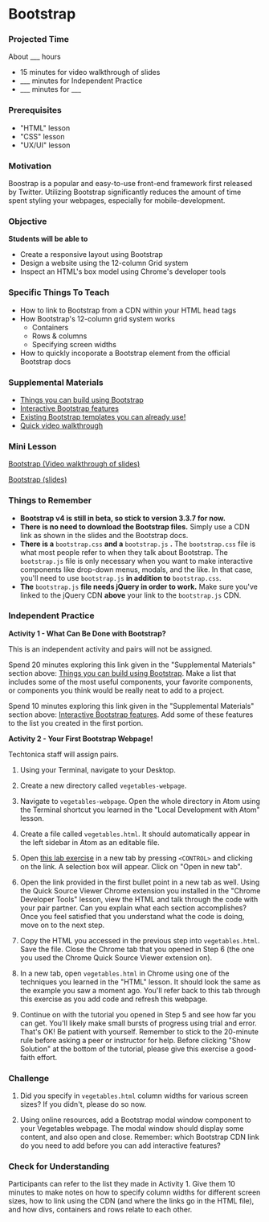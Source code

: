 # Bootstrap

### Projected Time
About ___ hours
- 15 minutes for video walkthrough of slides
- ___ minutes for Independent Practice
- ___ minutes for ___

### Prerequisites
- "HTML" lesson
- "CSS" lesson
- "UX/UI" lesson

### Motivation
Boostrap is a popular and easy-to-use front-end framework first released by Twitter.  Utilizing Bootstrap significantly reduces the amount of time spent styling your webpages, especially for mobile-development.  

### Objective
**Students will be able to** 
- Create a responsive layout using Bootstrap
- Design a website using the 12-column Grid system
- Inspect an HTML's box model using Chrome's developer tools

### Specific Things To Teach
- How to link to Bootstrap from a CDN within your HTML head tags
- How Bootstrap's 12-column grid system works
	- Containers
	- Rows & columns
	- Specifying screen widths
- How to quickly incoporate a Bootstrap element from the official Bootstrap docs

### Supplemental Materials
- [Things you can build using Bootstrap](https://bootstrapdocs.com/v3.3.5/docs/components/)
- [Interactive Bootstrap features](https://bootstrapdocs.com/v3.3.5/docs/javascript/)
- [Existing Bootstrap templates you can already use!](https://startbootstrap.com/template-categories/all/)
- [Quick video walkthrough](https://www.youtube.com/watch?v=no-Ntkc836w)

### Mini Lesson
[Bootstrap (Video walkthrough of slides)](https://drive.google.com/open?id=1r0e--y5dWWvAY1TmBYMfln91g9_WTy4yoKBJCVx-M18)

[Bootstrap (slides)](https://docs.google.com/presentation/d/17bEC3-xOEy8lt1BoT3hpQTABOUTKB7ueZeJQRiQ2YW0/edit#slide=id.g22b045fc2c_0_8)

### Things to Remember
- **Bootstrap v4 is still in beta, so stick to version 3.3.7 for now.** 
- **There is no need to download the Bootstrap files.** Simply use a CDN link as shown in the slides and the Bootstrap docs.
- **There is a** `bootstrap.css` **and a** `bootstrap.js` **.**  The `bootstrap.css` file is what most people refer to when they talk about Bootstrap. The `bootstrap.js` file is only necessary when you want to make interactive components like drop-down menus, modals, and the like. In that case, you'll need to use `bootstrap.js` **in addition to** `bootstrap.css`.
- **The** `bootstrap.js` **file needs jQuery in order to work.** Make sure you've linked to the jQuery CDN **above** your link to the `bootstrap.js` CDN.  

### Independent Practice

**Activity 1 - What Can Be Done with Bootstrap?**

This is an independent activity and pairs will not be assigned.

Spend 20 minutes exploring this link given in the "Supplemental Materials" section above: [Things you can build using Bootstrap](https://bootstrapdocs.com/v3.3.5/docs/components/). Make a list that includes some of the most useful components, your favorite components, or components you think would be really neat to add to a project.

Spend 10 minutes exploring this link given in the "Supplemental Materials" section above: [Interactive Bootstrap features](https://bootstrapdocs.com/v3.3.5/docs/javascript/). Add some of these features to the list you created in the first portion.

**Activity 2 - Your First Bootstrap Webpage!**

Techtonica staff will assign pairs.

1. Using your Terminal, navigate to your Desktop. 

2. Create a new directory called `vegetables-webpage`. 

3. Navigate to `vegetables-webpage`. Open the whole directory in Atom using the Terminal shortcut you learned in the "Local Development with Atom" lesson.

4. Create a file called `vegetables.html`. It should automatically appear in the left sidebar in Atom as an editable file.

5. Open [this lab exercise](https://www.teaching-materials.org/csstools/exercises/exercise_bootstrap_descrip) in a new tab by pressing `<CONTROL>` and clicking on the link. A selection box will appear. Click on "Open in new tab".

6. Open the link provided in the first bullet point in a new tab as well. Using the Quick Source Viewer Chrome extension you installed in the "Chrome Developer Tools" lesson, view the HTML and talk through the code with your pair partner. Can you explain what each section accomplishes? Once you feel satisfied that you understand what the code is doing, move on to the next step.

7. Copy the HTML you accessed in the previous step into `vegetables.html`. Save the file. Close the Chrome tab that you opened in Step 6 (the one you used the Chrome Quick Source Viewer extension on).

8. In a new tab, open `vegetables.html` in Chrome using one of the techniques you learned in the "HTML" lesson. It should look the same as the example you saw a moment ago. You'll refer back to this tab through this exercise as you add code and refresh this webpage.

9. Continue on with the tutorial you opened in Step 5 and see how far you can get. You'll likely make small bursts of progress using trial and error. That's OK! Be patient with yourself. Remember to stick to the 20-minute rule before asking a peer or instructor for help. Before clicking "Show Solution" at the bottom of the tutorial, please give this exercise a good-faith effort.

### Challenge

1. Did you specify in `vegetables.html` column widths for various screen sizes? If you didn't, please do so now.

2. Using online resources, add a Bootstrap modal window component to your Vegetables webpage. The modal window should display some content, and also open and close. Remember: which Bootstrap CDN link do you need to add before you can add interactive features?

### Check for Understanding
Participants can refer to the list they made in Activity 1. Give them 10 minutes to make notes on how to specify column widths for different screen sizes, how to link using the CDN (and where the links go in the HTML file), and how divs, containers and rows relate to each other.
